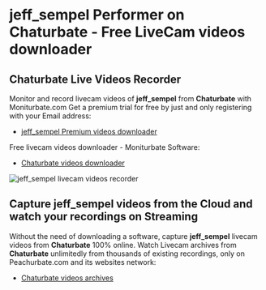 # jeff_sempel Performer on Chaturbate - Free LiveCam videos downloader

## Chaturbate Live Videos Recorder

Monitor and record livecam videos of **jeff_sempel** from **Chaturbate** with Moniturbate.com
Get a premium trial for free by just and only registering with your Email address:
* [jeff_sempel Premium videos downloader](https://moniturbate.com/request-demo-licence-key.html)

Free livecam videos downloader - Moniturbate Software:
* [Chaturbate videos downloader](https://moniturbate.com/moniturbate-download-software.html)

![jeff_sempel livecam videos recorder](https://peachurnet.com/templates/moniturbate-software.png)


## Capture jeff_sempel videos from the Cloud and watch your recordings on Streaming

Without the need of downloading a software, capture **jeff_sempel** livecam videos from **Chaturbate** 100% online.
Watch Livecam archives from **Chaturbate** unlimitedly from thousands of existing recordings, only on Peachurbate.com and its websites network:
* [Chaturbate videos archives](https://peachurnet.com/)